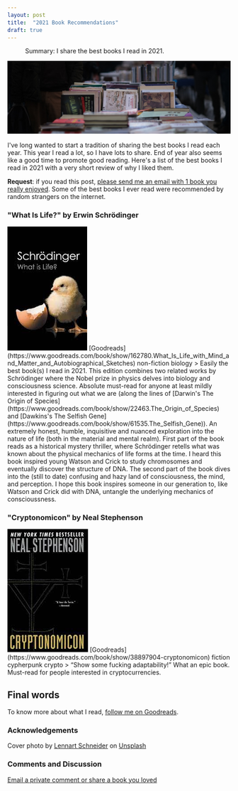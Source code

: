 ```yaml
---
layout: post
title:  "2021 Book Recommendations"
draft: true
---
```

<figure>
  <figcaption style="text-align: left">
  Summary: I share the best books I read in 2021.
  </figcaption>
</figure>
<img class="cover" src="/img/books-2021/cover.jpg">

I've long wanted to start a tradition of sharing the best books I read each year. This year I read a lot, so I have lots to share. End of year also seems like a good time to promote good reading. Here's a list of the best books I read in 2021 with a very short review of why I liked them. 

**Request**: if you read this post, [please send me an email with 1 book you really enjoyed](mailto:books@maraoz.com). Some of the best books I ever read were recommended by random strangers on the internet. 

### "What Is Life?" by Erwin Schrödinger
<img class="book" src="/img/books-2021/1.jpg">
[Goodreads](https://www.goodreads.com/book/show/162780.What_Is_Life_with_Mind_and_Matter_and_Autobiographical_Sketches)
<span class="badge badge-info">non-fiction</span> <span class="badge badge-info">biology</span>
>
Easily the best book(s) I read in 2021. This edition combines two related works by Schrödinger where the Nobel prize in physics delves into biology and consciousness science. Absolute must-read for anyone at least mildly interested in figuring out what we are (along the lines of [Darwin's The Origin of Species](https://www.goodreads.com/book/show/22463.The_Origin_of_Species) and [Dawkins's The Selfish Gene](https://www.goodreads.com/book/show/61535.The_Selfish_Gene)). An extremely honest, humble, inquisitive and nuanced exploration into the nature of life (both in the material and mental realm). First part of the book reads as a historical mystery thriller, where Schrödinger retells what was known about the physical mechanics of life forms at the time. I heard this book inspired young Watson and Crick to study chromosomes and eventually discover the structure of DNA. The second part of the book dives into the (still to date) confusing and hazy land of consciousness, the mind, and perception. I hope this book inspires someone in our generation to, like Watson and Crick did with DNA, untangle the underlying mechanics of conscioussness.

### "Cryptonomicon" by Neal Stephenson 
<img class="book" src="/img/books-2021/2.jpg">
[Goodreads](https://www.goodreads.com/book/show/38897904-cryptonomicon)
<span class="badge badge-info">fiction</span> <span class="badge badge-info">cypherpunk</span> <span class="badge badge-info">crypto</span>
> “Show some fucking adaptability!”
What an epic book. Must-read for people interested in cryptocurrencies. 

## Final words

To know more about what I read, [follow me on Goodreads]().

### Acknowledgements
Cover photo by <a href="https://unsplash.com/@lennartschneider?utm_source=unsplash&utm_medium=referral&utm_content=creditCopyText">Lennart Schneider</a> on <a href="https://unsplash.com/s/photos/books?utm_source=unsplash&utm_medium=referral&utm_content=creditCopyText">Unsplash</a>
  

### Comments and Discussion
[Email a private comment or share a book you loved](mailto:books@maraoz.com)